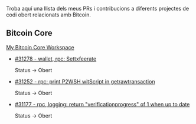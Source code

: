 Troba aquí una llista dels meus PRs i contribucions a diferents projectes de codi obert relacionats amb Bitcoin.

## Bitcoin Core

[My Bitcoin Core Workspace](https://github.com/polespinasa/bitcoin)

- [#31278 - wallet, rpc: Settxfeerate](https://github.com/bitcoin/bitcoin/pull/31278)

	Status &rarr; Obert

- [#31252 - rpc: print P2WSH witScript in getrawtransaction](https://github.com/bitcoin/bitcoin/pull/31252)

	Status &rarr; Obert


- [#31177 - rpc, logging: return "verificationprogress" of 1 when up to date](https://github.com/bitcoin/bitcoin/pull/31177)

	Status &rarr; Obert